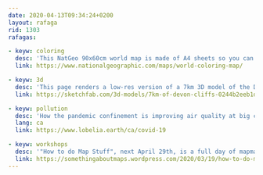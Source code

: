 ```yaml
---
date: 2020-04-13T09:34:24+0200
layout: rafaga
rid: 1303
rafagas:

- keyw: coloring
  desc: 'This NatGeo 90x60cm world map is made of A4 sheets so you can print it and color at home, an excellent weekend-long entertainment'
  link: https://www.nationalgeographic.com/maps/world-coloring-map/

- keyw: 3d
  desc: 'This page renders a low-res version of a 7km 3D model of the Devon cliffs, made with drones at 90m with a 70% overlap'
  link: https://sketchfab.com/3d-models/7km-of-devon-cliffs-0244b2eeb1d44899979ebde2694d77c7

- keyw: pollution
  desc: 'How the pandemic confinement is improving air quality at big cities'
  lang: ca
  link: https://www.lobelia.earth/ca/covid-19

- keyw: workshops
  desc: '"How to do Map Stuff", next April 29th, is a full day of mapmaking workshops openly streamed for everyone'
  link: https://somethingaboutmaps.wordpress.com/2020/03/19/how-to-do-map-stuff/
---
```

